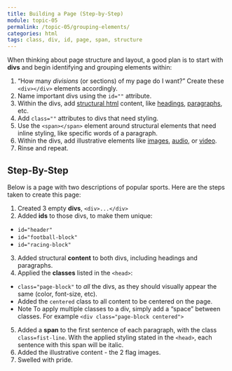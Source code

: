 ```yaml
---
title: Building a Page (Step-by-Step)
module: topic-05
permalink: /topic-05/grouping-elements/
categories: html
tags: class, div, id, page, span, structure
---
```


<div class="divider-heading"></div>

When thinking about page structure and layout, a good plan is to start with **divs** and begin identifying and grouping elements within:

1. “How many _divisions_ (or sections) of my page do I want?” Create these `<div></div>` elements accordingly.
2. Name important divs using the `id=""` attribute.
3. Within the divs, add [structural html](../../topic-04/structural-markup/) content, like [headings](../../topic-03/using-headings/), [paragraphs](../../topic-03/paragraphs), etc.
4. Add `class=""` attributes to divs that need styling.
5. Use the `<span></span>` element around structural elements that need inline styling, like specific words of a paragraph.
6. Within the divs, add illustrative elements like [images](../img-element-review), [audio](../audio-element-review), or [video](../video-element-review).
7. Rinse and repeat.


<div class="divider-pg"></div>


## Step-By-Step
Below is a page with two descriptions of popular sports. Here are the steps taken to create this page:

1. Created 3 empty **divs**, `<div>...</div>`
2. Added **ids** to those divs, to make them unique:
  - `id="header"`
  - `id="football-block"`
  - `id="racing-block"`
3. Added structural **content** to both divs, including headings and paragraphs.
4. Applied the **classes** listed in the `<head>`:
  - `class="page-block"` to _all_ the divs, as they should visually appear the same (color, font-size, etc).
  - Added the `centered` class to all content to be centered on the page.
  - <span class="label label-info">Note</span> To apply multiple classes to a div, simply add a “space” between classes. For example `<div class="page-block centered">`
5. Added a **span** to the first sentence of each paragraph, with the class `class=fist-line`. With the applied styling stated in the `<head>`, each sentence with this span will be italic.
6. Added the illustrative content - the 2 flag images.
7. Swelled with pride.


<div class="external-embed">
  <p data-height="600" data-theme-id="30567" data-slug-hash="MPqywp" data-default-tab="html,result" data-user="Media-Ed-Online" data-pen-title="HTML Block-Level and Inline Elements" class="codepen"></p>
</div>
